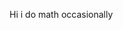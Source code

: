 Hi i do math occasionally

<!---
TheCoolDinosuar/TheCoolDinosuar is a ✨ special ✨ repository because its `README.md` (this file) appears on your GitHub profile.
You can click the Preview link to take a look at your changes.
--->
